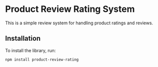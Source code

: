 # Product Review Rating System

This is a simple review system for handling product ratings and reviews.

## Installation

To install the library, run:

```bash
npm install product-review-rating
```
